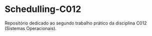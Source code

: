 # Schedulling-C012
Repositório dedicado ao segundo trabalho prático da disciplina C012 (Sistemas Operacionais).
